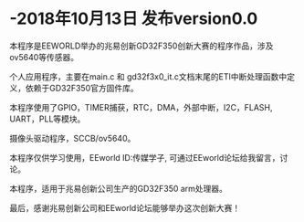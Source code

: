 # -2018年10月13日 发布version0.0
本程序是EEWORLD举办的兆易创新GD32F350创新大赛的程序作品，涉及ov5640等传感器。

个人应用程序，主要在main.c 和 gd32f3x0_it.c文档末尾的ETI中断处理函数中定义，依赖于GD32F350官方固件库。

本程序使用了GPIO，TIMER捕获，RTC，DMA，外部中断，I2C，FLASH, UART，PLL等模块。

摄像头驱动程序，SCCB/ov5640。

本程序仅供学习使用，EEworld ID:传媒学子, 可通过EEworld论坛给我留言，讨论。

本程序，适用于兆易创新公司生产的GD32F350 arm处理器。

最后，感谢兆易创新公司和EEworld论坛能够举办这次创新大赛！
